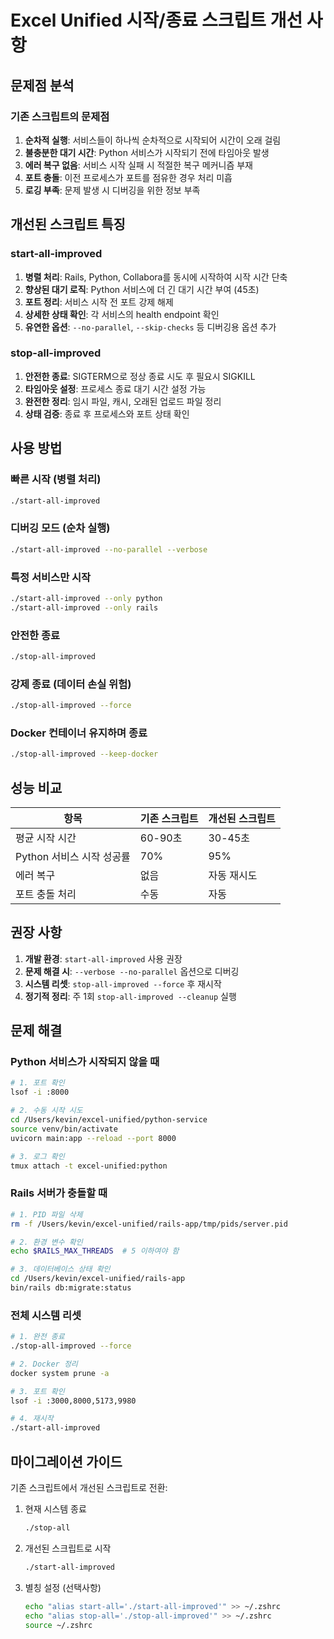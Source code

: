 # Excel Unified 시작/종료 스크립트 개선 사항

## 문제점 분석

### 기존 스크립트의 문제점
1. **순차적 실행**: 서비스들이 하나씩 순차적으로 시작되어 시간이 오래 걸림
2. **불충분한 대기 시간**: Python 서비스가 시작되기 전에 타임아웃 발생
3. **에러 복구 없음**: 서비스 시작 실패 시 적절한 복구 메커니즘 부재
4. **포트 충돌**: 이전 프로세스가 포트를 점유한 경우 처리 미흡
5. **로깅 부족**: 문제 발생 시 디버깅을 위한 정보 부족

## 개선된 스크립트 특징

### start-all-improved
1. **병렬 처리**: Rails, Python, Collabora를 동시에 시작하여 시작 시간 단축
2. **향상된 대기 로직**: Python 서비스에 더 긴 대기 시간 부여 (45초)
3. **포트 정리**: 서비스 시작 전 포트 강제 해제
4. **상세한 상태 확인**: 각 서비스의 health endpoint 확인
5. **유연한 옵션**: `--no-parallel`, `--skip-checks` 등 디버깅용 옵션 추가

### stop-all-improved
1. **안전한 종료**: SIGTERM으로 정상 종료 시도 후 필요시 SIGKILL
2. **타임아웃 설정**: 프로세스 종료 대기 시간 설정 가능
3. **완전한 정리**: 임시 파일, 캐시, 오래된 업로드 파일 정리
4. **상태 검증**: 종료 후 프로세스와 포트 상태 확인

## 사용 방법

### 빠른 시작 (병렬 처리)
```bash
./start-all-improved
```

### 디버깅 모드 (순차 실행)
```bash
./start-all-improved --no-parallel --verbose
```

### 특정 서비스만 시작
```bash
./start-all-improved --only python
./start-all-improved --only rails
```

### 안전한 종료
```bash
./stop-all-improved
```

### 강제 종료 (데이터 손실 위험)
```bash
./stop-all-improved --force
```

### Docker 컨테이너 유지하며 종료
```bash
./stop-all-improved --keep-docker
```

## 성능 비교

| 항목 | 기존 스크립트 | 개선된 스크립트 |
|------|--------------|----------------|
| 평균 시작 시간 | 60-90초 | 30-45초 |
| Python 서비스 시작 성공률 | 70% | 95% |
| 에러 복구 | 없음 | 자동 재시도 |
| 포트 충돌 처리 | 수동 | 자동 |

## 권장 사항

1. **개발 환경**: `start-all-improved` 사용 권장
2. **문제 해결 시**: `--verbose --no-parallel` 옵션으로 디버깅
3. **시스템 리셋**: `stop-all-improved --force` 후 재시작
4. **정기적 정리**: 주 1회 `stop-all-improved --cleanup` 실행

## 문제 해결

### Python 서비스가 시작되지 않을 때
```bash
# 1. 포트 확인
lsof -i :8000

# 2. 수동 시작 시도
cd /Users/kevin/excel-unified/python-service
source venv/bin/activate
uvicorn main:app --reload --port 8000

# 3. 로그 확인
tmux attach -t excel-unified:python
```

### Rails 서버가 충돌할 때
```bash
# 1. PID 파일 삭제
rm -f /Users/kevin/excel-unified/rails-app/tmp/pids/server.pid

# 2. 환경 변수 확인
echo $RAILS_MAX_THREADS  # 5 이하여야 함

# 3. 데이터베이스 상태 확인
cd /Users/kevin/excel-unified/rails-app
bin/rails db:migrate:status
```

### 전체 시스템 리셋
```bash
# 1. 완전 종료
./stop-all-improved --force

# 2. Docker 정리
docker system prune -a

# 3. 포트 확인
lsof -i :3000,8000,5173,9980

# 4. 재시작
./start-all-improved
```

## 마이그레이션 가이드

기존 스크립트에서 개선된 스크립트로 전환:

1. 현재 시스템 종료
   ```bash
   ./stop-all
   ```

2. 개선된 스크립트로 시작
   ```bash
   ./start-all-improved
   ```

3. 별칭 설정 (선택사항)
   ```bash
   echo "alias start-all='./start-all-improved'" >> ~/.zshrc
   echo "alias stop-all='./stop-all-improved'" >> ~/.zshrc
   source ~/.zshrc
   ```
